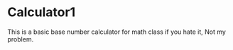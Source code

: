 # Calculator1
This is a basic base number calculator for math class if you hate it, Not my problem.
